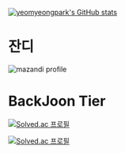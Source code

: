 
[![yeomyeongpark's GitHub stats](https://github-readme-stats.vercel.app/api?username=parkyeomyeong)](https://github.com/parkyeomyeong/github-readme-stats)

# 잔디
<!-- BackJoon Tier -->
![mazandi profile](http://mazandi.herokuapp.com/api?handle=parkyeomyeong&theme=warm)


# BackJoon Tier
<!-- BOX -->
[![Solved.ac
프로필](http://mazassumnida.wtf/api/v2/generate_badge?boj=parkyeomyeong)](https://solved.ac/parkyeomyeong)

<!-- MINI -->
[![Solved.ac
프로필](http://mazassumnida.wtf/api/mini/generate_badge?boj=parkyeomyeong)](https://solved.ac/parkyeomyeong)
